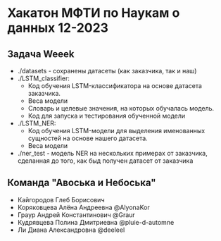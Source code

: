 # Хакатон МФТИ по Наукам о данных 12-2023
## Задача Weeek

* ./datasets - сохранены датасеты (как заказчика, так и наш)
* ./LSTM_classifier:
    * Код обучения LSTM-классификатора на основе датасета заказчика.
    * Веса модели
    * Словарь и целевые значения, на которых обучалась модель.
    * Код для запуска и тестирования обученной модели
* ./LSTM_NER:
    * Код обучения LSTM-модели для выделения именованных сущностей на основе нашего датасета.
    * Веса модели
* ./ner_test - модель NER на нескольких примерах от заказчика, сделанная до того, как быд получен датасет от заказчика

## Команда "Авоська и Небоська"
* Кайгородов Глеб Борисович
* Коряковцева Алёна Андреевна @AlyonaKor
* Граур Андрей Константинович @Graur
* Кудрявцева Полина Дмитриевна @pluie-d-automne
* Ли Диана Александровна @deeleel

